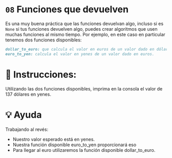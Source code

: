 # `08` Funciones que devuelven

Es una muy buena práctica que las funciones devuelvan algo, incluso si es `None` si tus funciones devuelven algo, puedes crear algoritmos que usen muchas funciones al mismo tiempo. Por ejemplo, en este caso en particular tenemos dos funciones disponibles:

```md
dollar_to_euro: que calcula el valor en euros de un valor dado en dólares.
euro_to_yen: calcula el valor en yenes de un valor dado en euros.
```

# 📝 Instrucciones:
Utilizando las dos funciones disponibles, imprima en la consola el valor de 137 dólares en yenes.

# 💡 Ayuda

Trabajando al revés:
- Nuestro valor esperado está en yenes. 
- Nuestra función disponible euro_to_yen proporcionará eso
- Para llegar al euro utilizaremos la función disponible dollar_to_euro.